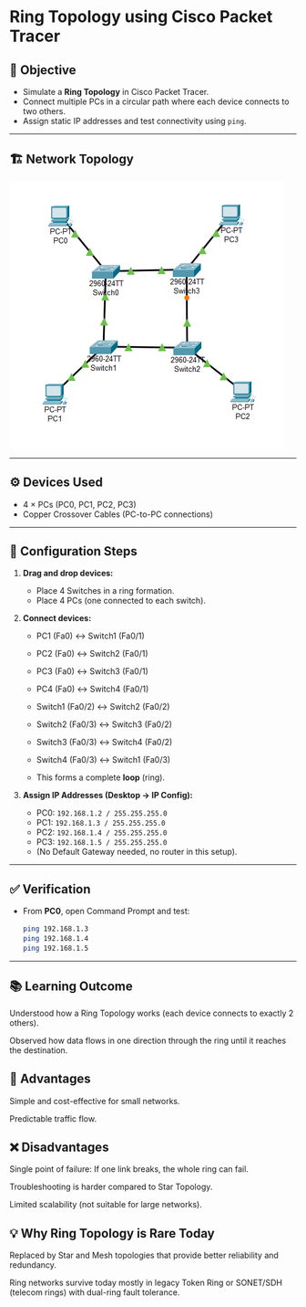 # Ring Topology using Cisco Packet Tracer

## 📌 Objective
- Simulate a **Ring Topology** in Cisco Packet Tracer.  
- Connect multiple PCs in a circular path where each device connects to two others.  
- Assign static IP addresses and test connectivity using `ping`.

---

## 🏗️ Network Topology
![Ring Topology](ringtopology.png)  


---

## ⚙️ Devices Used
- 4 × PCs (PC0, PC1, PC2, PC3)  
- Copper Crossover Cables (PC-to-PC connections)  

---

## 🔧 Configuration Steps
1. **Drag and drop devices:**
   - Place 4 Switches in a ring formation.  
   - Place 4 PCs (one connected to each switch).  
2. **Connect devices:**
   - PC1 (Fa0) ↔ Switch1 (Fa0/1)  
   - PC2 (Fa0) ↔ Switch2 (Fa0/1)  
   - PC3 (Fa0) ↔ Switch3 (Fa0/1)  
   - PC4 (Fa0) ↔ Switch4 (Fa0/1)  

   - Switch1 (Fa0/2) ↔ Switch2 (Fa0/2)  
   - Switch2 (Fa0/3) ↔ Switch3 (Fa0/2)  
   - Switch3 (Fa0/3) ↔ Switch4 (Fa0/2)  
   - Switch4 (Fa0/3) ↔ Switch1 (Fa0/3) 

   - This forms a complete **loop** (ring).
   
3. **Assign IP Addresses (Desktop → IP Config):**
   - PC0: `192.168.1.2 / 255.255.255.0`
   - PC1: `192.168.1.3 / 255.255.255.0`
   - PC2: `192.168.1.4 / 255.255.255.0`
   - PC3: `192.168.1.5 / 255.255.255.0`
   - (No Default Gateway needed, no router in this setup).

---

## ✅ Verification
- From **PC0**, open Command Prompt and test:
  ```bash
  ping 192.168.1.3
  ping 192.168.1.4
  ping 192.168.1.5

---

## 📚 Learning Outcome

Understood how a Ring Topology works (each device connects to exactly 2 others).

Observed how data flows in one direction through the ring until it reaches the destination.

## 🌟 Advantages

Simple and cost-effective for small networks.

Predictable traffic flow.

## ❌ Disadvantages

Single point of failure: If one link breaks, the whole ring can fail.

Troubleshooting is harder compared to Star Topology.

Limited scalability (not suitable for large networks).

## 💡 Why Ring Topology is Rare Today

Replaced by Star and Mesh topologies that provide better reliability and redundancy.

Ring networks survive today mostly in legacy Token Ring or SONET/SDH (telecom rings) with dual-ring fault tolerance.
